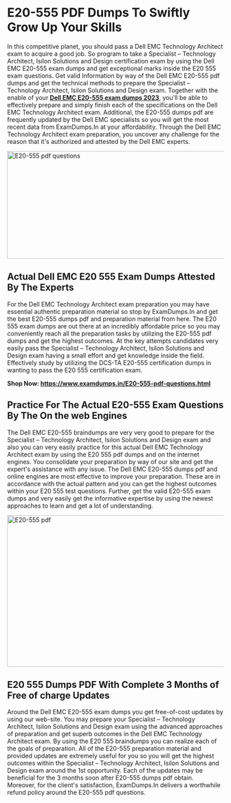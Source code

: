 <h1><strong>E20-555 PDF Dumps To Swiftly Grow Up Your Skills</strong></h1>
<p>In this competitive planet, you should pass a Dell EMC Technology Architect exam to acquire a good job. So program to take a Specialist – Technology Architect, Isilon Solutions and Design certification exam by using the Dell EMC E20-555 exam dumps and get exceptional marks inside the E20 555 exam questions. Get valid Information by way of the Dell EMC E20-555 pdf dumps and get the technical methods to prepare the Specialist – Technology Architect, Isilon Solutions and Design exam. Together with the enable of your <strong><a href="https://www.examdumps.in/E20-555-pdf-questions.html">Dell EMC E20-555 exam dumps 2023</a></strong>, you'll be able to effectively prepare and simply finish each of the specifications on the Dell EMC Technology Architect exam. Additional, the E20-555 dumps pdf are frequently updated by the Dell EMC specialists so you will get the most recent data from ExamDumps.In at your affordability. Through the Dell EMC Technology Architect exam preparation, you uncover any challenge for the reason that it's authorized and attested by the Dell EMC experts.</p>
<p><img src="https://i.ibb.co/zxJwW90/Copy-of-Online-Classes-Twitter-header-post-Made-with-Poster-My-Wall-1.png" alt="E20-555 pdf questions" width="750" height="250" /></p>
<h2><strong>Actual Dell EMC E20 555 Exam Dumps Attested By The Experts</strong></h2>
<p>For the Dell EMC Technology Architect exam preparation you may have essential authentic preparation material so stop by ExamDumps.In and get the best E20-555 dumps pdf and preparation material from here. The E20 555 exam dumps are out there at an incredibly affordable price so you may conveniently reach all the preparation tasks by utilizing the E20-555 pdf dumps and get the highest outcomes. At the key attempts candidates very easily pass the Specialist – Technology Architect, Isilon Solutions and Design exam having a small effort and get knowledge inside the field. Effectively study by utilizing the DCS-TA E20-555 certification dumps in wanting to pass the E20 555 certification exam.</p>
<p><strong>Shop Now:&nbsp;<a href="https://www.examdumps.in/E20-555-pdf-questions.html">https://www.examdumps.in/E20-555-pdf-questions.html</a></strong></p>
<h2><strong>Practice For The Actual E20-555 Exam Questions By The On the web Engines</strong></h2>
<p>The Dell EMC E20-555 braindumps are very very good to prepare for the Specialist – Technology Architect, Isilon Solutions and Design exam and also you can very easily practice for this actual Dell EMC Technology Architect exam by using the E20 555 pdf dumps and on the internet engines. You consolidate your preparation by way of our site and get the expert's assistance with any issue. The Dell EMC E20-555 dumps pdf and online engines are most effective to improve your preparation. These are in accordance with the actual pattern and you can get the highest outcomes within your E20 555 test questions. Further, get the valid E20-555 exam dumps and very easily get the informative expertise by using the newest approaches to learn and get a lot of understanding.</p>
<p><a href="https://www.examdumps.in/E20-555-pdf-questions.html"><img src="https://i.ibb.co/QkNtdwY/Copy-of-Zoom-Online-Classes-Facebook-Share-Po-Made-with-Poster-My-Wall-1.jpg" alt="E20-555 pdf" width="670" height="352" /></a></p>
<h2><strong>E20 555 Dumps PDF With Complete 3 Months of Free of charge Updates</strong></h2>
<p>Around the Dell EMC E20-555 exam dumps you get free-of-cost updates by using our web-site. You may prepare your Specialist – Technology Architect, Isilon Solutions and Design exam using the advanced approaches of preparation and get superb outcomes in the Dell EMC Technology Architect exam. By using the E20 555 braindumps you can realize each of the goals of preparation. All of the E20-555 preparation material and provided updates are extremely useful for you so you will get the highest outcomes within the Specialist – Technology Architect, Isilon Solutions and Design exam around the 1st opportunity. Each of the updates may be beneficial for the 3 months soon after E20-555 dumps pdf obtain. Moreover, for the client's satisfaction, ExamDumps.In delivers a worthwhile refund policy around the E20-555 pdf questions.</p>

